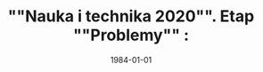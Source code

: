 ---
# Documentation: https://wowchemy.com/docs/managing-content/

title: '\"\"Nauka i technika 2020\"\". Etap \"\"Problemy\"\" :'
subtitle: ''
summary: ''
authors:
- Leszek L. Duda
- kwasnicka
- Ewa Veith-Nosal
- Marian Wojciechowski
- Irena Wróblewska
tags: []
categories: []
date: '1984-01-01'
lastmod: 2022-10-07T04:58:49Z
featured: false
draft: false

# Featured image
# To use, add an image named `featured.jpg/png` to your page's folder.
# Focal points: Smart, Center, TopLeft, Top, TopRight, Left, Right, BottomLeft, Bottom, BottomRight.
image:
  caption: ''
  focal_point: ''
  preview_only: false

# Projects (optional).
#   Associate this post with one or more of your projects.
#   Simply enter your project's folder or file name without extension.
#   E.g. `projects = ["internal-project"]` references `content/project/deep-learning/index.md`.
#   Otherwise, set `projects = []`.
projects: []
publishDate: '2022-10-07T04:58:48.268624Z'
publication_types:
- '4'
abstract: ''
publication: ''
---